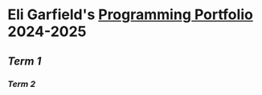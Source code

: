 # Eli Garfield's <ins> Programming Portfolio </ins> 2024-2025
## <em> Term 1 </em>
### <em> Term 2 </em>
